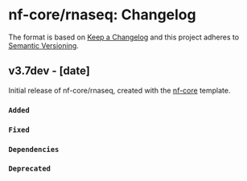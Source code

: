 # nf-core/rnaseq: Changelog

The format is based on [Keep a Changelog](https://keepachangelog.com/en/1.0.0/)
and this project adheres to [Semantic Versioning](https://semver.org/spec/v2.0.0.html).

## v3.7dev - [date]

Initial release of nf-core/rnaseq, created with the [nf-core](https://nf-co.re/) template.

### `Added`

### `Fixed`

### `Dependencies`

### `Deprecated`
